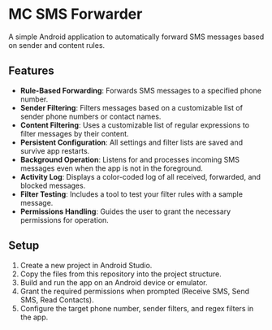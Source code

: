 # MC SMS Forwarder

A simple Android application to automatically forward SMS messages based on sender and content rules.

## Features

- **Rule-Based Forwarding**: Forwards SMS messages to a specified phone number.
- **Sender Filtering**: Filters messages based on a customizable list of sender phone numbers or contact names.
- **Content Filtering**: Uses a customizable list of regular expressions to filter messages by their content.
- **Persistent Configuration**: All settings and filter lists are saved and survive app restarts.
- **Background Operation**: Listens for and processes incoming SMS messages even when the app is not in the foreground.
- **Activity Log**: Displays a color-coded log of all received, forwarded, and blocked messages.
- **Filter Testing**: Includes a tool to test your filter rules with a sample message.
- **Permissions Handling**: Guides the user to grant the necessary permissions for operation.

## Setup

1.  Create a new project in Android Studio.
2.  Copy the files from this repository into the project structure.
3.  Build and run the app on an Android device or emulator.
4.  Grant the required permissions when prompted (Receive SMS, Send SMS, Read Contacts).
5.  Configure the target phone number, sender filters, and regex filters in the app.
